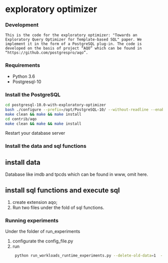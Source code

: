 # exploratory optimizer


### Development
    This is the code for the exploratory optimizer: "Towards an Exploratory Query Optimizer for Template-based SQL" paper. We implement it in the form of a PostgreSQL plug-in. The code is developed on the basis of project “AQO” which can be found in “https://github.com/postgrespro/aqo”.

### Requirements
- Python 3.6
- Postgresql-10

### Install the PostgreSQL
```sh
cd postgresql-10.0-with-exploratory-optimizer
bash ./configure --prefix=/opt/PostgreSQL-10/ --without-readline --enable-debug CFLAGS='-O0 -g'
make clean && make && make install 
cd contrib/aqo                                               
make clean && make && make install 
```
Restart your database server
### Install the data and sql functions
## install data
Database like imdb and tpcds which can be found in www, omit here.
## install sql functions and execute sql
1. create extension aqo;
2. Run two files under the fold of sql functions.
### Running experiments 
Under the folder of run_experiments
1. configurate the config_file.py
2. run
    ```sh
     python run_workloads_runtime_experiments.py --delete-old-data=1  --query-mode=2  --begin-num=1  --end-num=4000  ----history-num=7 --markov-m=3
    ```

